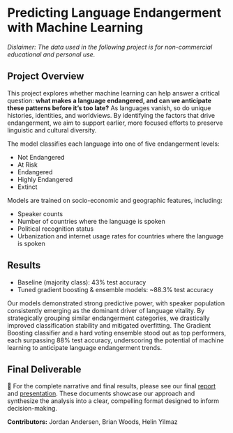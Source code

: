 # Predicting Language Endangerment with Machine Learning
*Dislaimer: The data used in the following project is for non-commercial educational and personal use.*

## Project Overview
This project explores whether machine learning can help answer a critical question: **what makes a language endangered, and can we anticipate these patterns before it’s too late?** As languages vanish, so do unique histories, identities, and worldviews. By identifying the factors that drive endangerment, we aim to support earlier, more focused efforts to preserve linguistic and cultural diversity. 

The model classifies each language into one of five endangerment levels:
- Not Endangered
- At Risk
- Endangered
- Highly Endangered
- Extinct

Models are trained on socio-economic and geographic features, including:  
- Speaker counts  
- Number of countries where the language is spoken  
- Political recognition status  
- Urbanization and internet usage rates for countries where the language is spoken

## Results  
- Baseline (majority class): 43% test accuracy  
- Tuned gradient boosting & ensemble models: ~88.3% test accuracy  

Our models demonstrated strong predictive power, with speaker population consistently emerging as the dominant driver of language vitality. By strategically grouping similar endangerment categories, we drastically improved classification stability and mitigated overfitting. The Gradient Boosting classifier and a hard voting ensemble stood out as top performers, each surpassing 88% test accuracy, underscoring the potential of machine learning to anticipate language endangerment trends.

## Final Deliverable
📌 For the complete narrative and final results, please see our final [report](https://github.com/courtneyjchen/python-language-endangerment/blob/main/output/Predicting%20Language%20Endangerment%20-%20Report.pdf) and [presentation](https://github.com/courtneyjchen/python-language-endangerment/blob/main/output/Predicting%20Language%20Endangerment%20-%20Deck.pdf). These documents showcase our approach and synthesize the analysis into a clear, compelling format designed to inform decision-making.

**Contributors:** Jordan Andersen, Brian Woods, Helin Yilmaz
